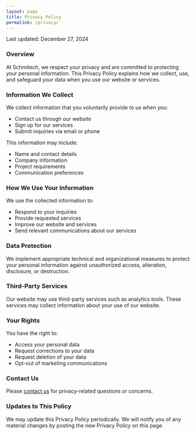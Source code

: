 ```yaml
---
layout: page
title: Privacy Policy
permalink: /privacy/
---
```


Last updated: December 27, 2024

### Overview

At Schmitech, we respect your privacy and are committed to protecting your personal information. This Privacy Policy explains how we collect, use, and safeguard your data when you use our website or services.

### Information We Collect

We collect information that you voluntarily provide to us when you:
- Contact us through our website
- Sign up for our services
- Submit inquiries via email or phone

This information may include:
- Name and contact details
- Company information
- Project requirements
- Communication preferences

### How We Use Your Information

We use the collected information to:
- Respond to your inquiries
- Provide requested services
- Improve our website and services
- Send relevant communications about our services

### Data Protection

We implement appropriate technical and organizational measures to protect your personal information against unauthorized access, alteration, disclosure, or destruction.

### Third-Party Services

Our website may use third-party services such as analytics tools. These services may collect information about your use of our website.

### Your Rights

You have the right to:
- Access your personal data
- Request corrections to your data
- Request deletion of your data
- Opt-out of marketing communications

### Contact Us

Please [contact us](/contact) for privacy-related questions or concerns.

### Updates to This Policy

We may update this Privacy Policy periodically. We will notify you of any material changes by posting the new Privacy Policy on this page.